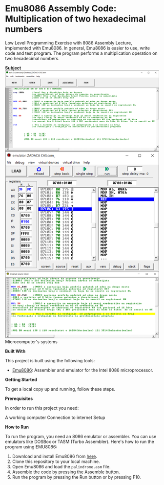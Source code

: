 # Emu8086 Assembly Code: Multiplication of two hexadecimal numbers

Low Level Programming Exercise with 8086 Assembly Lecture, implemented with Emu8086.
In general, Emu8086 is easier to use, write code and test program.
The program performs a multiplication operation on two hexadecimal numbers.

**Subject**
![Screenshot (2)](https://github.com/TrajceStudent/8086-emulator/blob/main/edit.png)
![Screenshot (2)](https://github.com/TrajceStudent/8086-emulator/blob/main/emulator.png)
![Screenshot (2)](https://github.com/TrajceStudent/8086-emulator/blob/main/original%20source%20code.png)
Microcomputer's systems

**Built With**

This project is built using the following tools:

- [Emu8086](https://emu8086-microprocessor-emulator.en.softonic.com/): Assembler and emulator for the Intel 8086 microprocessor.

**Getting Started**

To get a local copy up and running, follow these steps.

**Prerequisites**

In order to run this project you need:

A working computer
Connection to internet
Setup

**How to Run**

To run the program, you need an 8086 emulator or assembler. You can use emulators like DOSBox or TASM (Turbo Assembler). Here's how to run the program using EMU8086:

1. Download and install Emu8086 from [here](https://emu8086-microprocessor-emulator.en.softonic.com/).
2. Clone this repository to your local machine.
3. Open Emu8086 and load the `palindrome.asm` file.
4. Assemble the code by pressing the Assemble button.
5. Run the program by pressing the Run button or by pressing F10.





